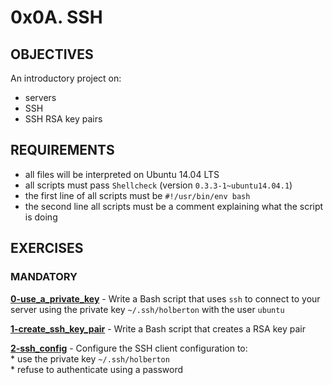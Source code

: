 # 0x0A. SSH   

## OBJECTIVES   
An introductory project on:   
   * servers   
   * SSH   
   * SSH RSA key pairs   

## REQUIREMENTS   
   * all files will be interpreted on Ubuntu 14.04 LTS
   * all scripts must pass `Shellcheck` (version `0.3.3-1~ubuntu14.04.1`)
   * the first line of all scripts must be `#!/usr/bin/env bash`
   * the second line all scripts must be a comment explaining what the script is doing 

## EXERCISES   

### MANDATORY   

**[0-use_a_private_key](0-use_a_private_key)** - Write a Bash script that uses `ssh` to connect to your server using the private key `~/.ssh/holberton` with the user `ubuntu`   

**[1-create_ssh_key_pair](1-create_ssh_key_pair)** - Write a Bash script that creates a RSA key pair   

**[2-ssh_config](2-ssh_config)** - Configure the SSH client configuration to:   
				 * use the private key `~/.ssh/holberton`   
				 * refuse to authenticate using a password   
